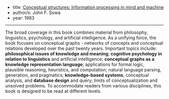 - title: [Conceptual structures: Information processing in mind and machine](https://www.amazon.com/Conceptual-Structures-Information-Processing-PROGRAMMING/dp/0201144727)
- author/s: John F. Sowa
- year: 1983

---

The broad coverage in this book combines material from philosophy, linguistics, psychology, and artificial intelligence. As a unifying force, the book focuses on conceptual graphs - networks of concepts and conceptual relations developed over the past twenty years. Important topics include: **philosophical issues of knowledge and meaning**; **cognitive psychology in relation to linguistics** and artificial intelligence; **conceptual graphs as a knowledge representation language**; applications for formal logic, plausible reasoning, heuristics, and computation; natural language parsing, generation, and pragmatics; **knowledge-based systems**, conceptual analysis, and **database design** and query; limits of conceptualization and unsolved problems. To accommodate readers from various disciplines, this book is designed to be read at different levels.